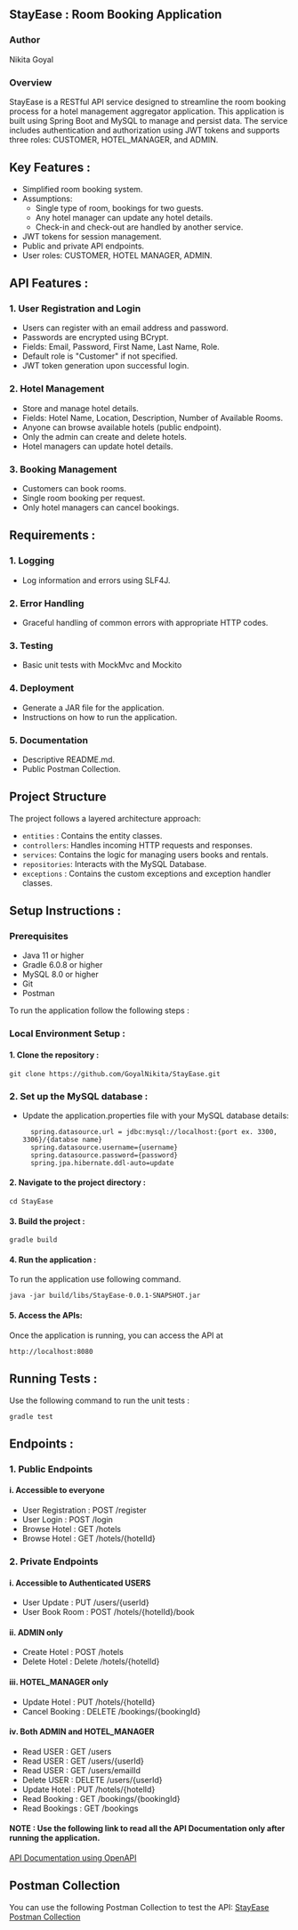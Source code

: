 
## StayEase : Room Booking Application

### Author
Nikita Goyal

### Overview

StayEase is a RESTful API service designed to streamline the room booking process for a hotel management aggregator application. This application is built using Spring Boot and MySQL to manage and persist data. The service includes authentication and authorization using JWT tokens and supports three roles: CUSTOMER, HOTEL_MANAGER, and ADMIN.


 
## Key Features :

- Simplified room booking system.
-   Assumptions:
    - Single type of room, bookings for two guests.
    - Any hotel manager can update any hotel details.
    - Check-in and check-out are handled by another service.
- JWT tokens for session management.
- Public and private API endpoints.
- User roles: CUSTOMER, HOTEL MANAGER, ADMIN.

## API Features :

### 1. User Registration and Login

- Users can register with an email address and password.
- Passwords are encrypted using BCrypt.
- Fields: Email, Password, First Name, Last Name, Role.
- Default role is "Customer" if not specified.
- JWT token generation upon successful login.

### 2. Hotel Management

- Store and manage hotel details.
- Fields: Hotel Name, Location, Description, Number of Available Rooms.
- Anyone can browse available hotels (public endpoint).
- Only the admin can create and delete hotels.
- Hotel managers can update hotel details.

### 3. Booking Management

- Customers can book rooms.
- Single room booking per request.
- Only hotel managers can cancel bookings.

## Requirements :

### 1. Logging
- Log information and errors using SLF4J.

### 2. Error Handling
- Graceful handling of common errors with appropriate HTTP codes.

### 3. Testing
- Basic unit tests with MockMvc and Mockito 

### 4. Deployment
- Generate a JAR file for the application.
- Instructions on how to run the application.

### 5. Documentation
- Descriptive README.md.
- Public Postman Collection.

## Project Structure

The project follows a layered architecture approach:

- `entities` : Contains the entity classes.
- `controllers`: Handles incoming HTTP requests and responses.
- `services`: Contains the logic for managing users books and rentals.
- `repositories`: Interacts with the MySQL Database.
- `exceptions` : Contains the custom exceptions and exception handler classes. 



## Setup Instructions :

### Prerequisites

- Java 11 or higher
- Gradle 6.0.8 or higher
- MySQL 8.0 or higher
- Git
- Postman


To run the application follow the following steps :

### Local Environment Setup :
#### 1. Clone the repository :

    git clone https://github.com/GoyalNikita/StayEase.git


### 2. Set up the MySQL database :

- Update the application.properties file with your MySQL database details:

        spring.datasource.url = jdbc:mysql://localhost:{port ex. 3300, 3306}/{databse name}
        spring.datasource.username={username}
        spring.datasource.password={password}
        spring.jpa.hibernate.ddl-auto=update

#### 2. Navigate to the project directory :

    cd StayEase

#### 3. Build the project :

    gradle build 

#### 4. Run the application :

To run the application use following command.

    java -jar build/libs/StayEase-0.0.1-SNAPSHOT.jar


#### 5. Access the APIs:

Once the application is running, you can access the API at

    http://localhost:8080


## Running Tests :

Use the following command to run the unit tests :

    gradle test
## Endpoints :

### 1. Public Endpoints 
#### i. Accessible to everyone 
- User Registration : POST /register
- User Login  : POST /login
- Browse Hotel : GET /hotels
- Browse Hotel : GET /hotels/{hotelId}


### 2. Private Endpoints

#### i. Accessible to Authenticated USERS
- User Update : PUT /users/{userId}
- User Book Room : POST /hotels/{hotelId}/book

#### ii. ADMIN only 
- Create Hotel : POST /hotels
- Delete Hotel : Delete /hotels/{hotelId}

#### iii. HOTEL_MANAGER only
- Update Hotel : PUT /hotels/{hotelId}
- Cancel Booking : DELETE /bookings/{bookingId}

#### iv. Both ADMIN and HOTEL_MANAGER
- Read USER : GET /users
- Read USER : GET /users/{userId}
- Read USER : GET /users/emailId
- Delete USER : DELETE /users/{userId}
- Update Hotel : PUT /hotels/{hotelId}
- Read Booking  : GET /bookings/{bookingId}
- Read Bookings : GET /bookings 

#### NOTE : Use the following link to read all the API Documentation only after running the application.

[API Documentation using OpenAPI](http://localhost:8080/swagger-ui/index.html)
## Postman Collection

You can use the following Postman Collection to test the API:
[StayEase Postman Collection](https://www.postman.com/red-firefly-736811.postman.co/workspace/stayease/collection/28208818-8edb6a1f-eaed-4095-8966-0dac8cc77734?action=share&creator=28208818)
